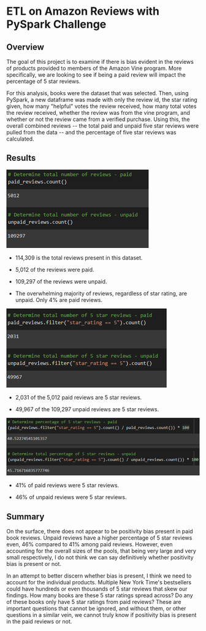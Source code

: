 # ETL on Amazon Reviews with PySpark Challenge

## Overview
The goal of this project is to examine if there is bias evident in the reviews of products provided to members of the Amazon Vine program. More specifically, we are looking to see if being a paid review will impact the percentage of 5 star reviews.

For this analysis, books were the dataset that was selected. Then, using PySpark, a new dataframe was made with only the review id, the star rating given, how many "helpful" votes the review received, how many total votes the review received, whether the review was from the vine program, and whether or not the review came from a verified purchase. Using this, the overall combined reviews -- the total paid and unpaid five star reviews were pulled from the data -- and the percentage of five star reviews was calculated.

## Results
![Images/total_reviews.png](Images/total_reviews.png)

- 114,309 is the total reviews present in this dataset.

- 5,012 of the reviews were paid. 

- 109,297 of the reviews were unpaid. 

- The overwhelming majority of reviews, regardless of star rating, are unpaid. Only 4% are paid reviews.

![Images/5star_reviews.png](Images/5star_reviews.png)

- 2,031 of the 5,012 paid reviews are 5 star reviews.

- 49,967 of the 109,297 unpaid reviews are 5 star reviews.

![Images/5star_reviews_percentage.png](Images/5star_reviews_percentage.png)

- 41% of paid reviews were 5 star reviews.

- 46% of unpaid reviews were 5 star reviews.

## Summary
On the surface, there does not appear to be positivity bias present in paid book reviews. Unpaid reviews have a higher percentage of 5 star reviews even, 46% compared to 41% among paid reviews. However, even accounting for the overall sizes of the pools, that being very large and very small respectively, I do not think we can say definitively whether positivity bias is present or not.

In an attempt to better discern whether bias is present, I think we need to account for the individual products. Multiple New York Time's bestsellers could have hundreds or even thousands of 5 star reviews that skew our findings. How many books are these 5 star ratings spread across? Do any of these books only have 5 star ratings from paid reviews? These are important questions that cannot be ignored, and without them, or other questions in a similar vein, we cannot truly know if positivity bias is present in the paid reviews or not.
